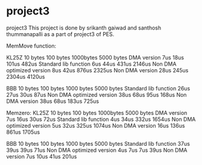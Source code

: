 # project3
project3
This project is done by srikanth gaiwad and santhosh thummanapalli as a part of project3 of PES.

MemMove function:

KL25Z
10 bytes
100 bytes
1000bytes
5000 bytes
DMA version
7us
18us
101us
482us
Standard lib function
6us
44us
431us
2146us
Non DMA optimized version
8us
42us
876us
2325us
Non DMA version
28us
245us
2304us
4120us

BBB
10 bytes
100 bytes
1000 bytes
5000 bytes
Standard lib function
26us
27us
30us
87us
Non DMA optimized version
38us
68us
95us
168us
Non DMA version
38us
68us
183us
725us





Memzero:
KL25Z
10 bytes
100 bytes
1000bytes
5000 bytes
DMA version
7us
16us
30us
72us
Standard lib function
4us
34us
332us
1654us
Non DMA optimized version
5us
32us
325us
1074us
Non DMA version
16us
136us
861us
1705us

BBB
10 bytes
100 bytes
1000 bytes
5000 bytes
Standard lib function
37us
39us
39us
71us
Non DMA optimized version
4us
7us
7us
39us
Non DMA version
7us
10us
41us
201us

